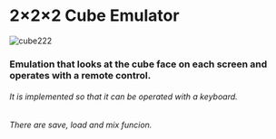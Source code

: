 <h1> 2×2×2 Cube Emulator </h1>

![cube222](https://user-images.githubusercontent.com/105290026/190538143-95f6eb36-ea7b-49ed-84b4-539fcba57327.jpg)

<h3> Emulation that looks at the cube face on each screen and operates with a remote control. </h3>

<h6> It is implemented so that it can be operated with a keyboard. </h6>

<h6> There are save, load and mix funcion. </h6>
